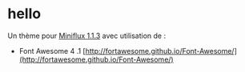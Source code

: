 hello
=====

Un thème pour [Miniflux 1.1.3](http://miniflux.net/)  avec utilisation de :

* Font Awesome 4 .1  [http://fortawesome.github.io/Font-Awesome/](http://fortawesome.github.io/Font-Awesome/)



